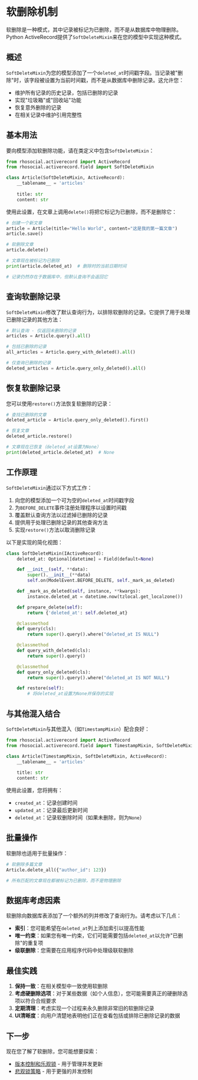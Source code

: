 # 软删除机制

软删除是一种模式，其中记录被标记为已删除，而不是从数据库中物理删除。Python ActiveRecord提供了`SoftDeleteMixin`来在您的模型中实现这种模式。

## 概述

`SoftDeleteMixin`为您的模型添加了一个`deleted_at`时间戳字段。当记录被"删除"时，该字段被设置为当前时间戳，而不是从数据库中删除记录。这允许您：

- 维护所有记录的历史记录，包括已删除的记录
- 实现"垃圾箱"或"回收站"功能
- 恢复意外删除的记录
- 在相关记录中维护引用完整性

## 基本用法

要向模型添加软删除功能，请在类定义中包含`SoftDeleteMixin`：

```python
from rhosocial.activerecord import ActiveRecord
from rhosocial.activerecord.field import SoftDeleteMixin

class Article(SoftDeleteMixin, ActiveRecord):
    __tablename__ = 'articles'
    
    title: str
    content: str
```

使用此设置，在文章上调用`delete()`将把它标记为已删除，而不是删除它：

```python
# 创建一个新文章
article = Article(title="Hello World", content="这是我的第一篇文章")
article.save()

# 软删除文章
article.delete()

# 文章现在被标记为已删除
print(article.deleted_at)  # 删除时的当前日期时间

# 记录仍然存在于数据库中，但默认查询不会返回它
```

## 查询软删除记录

`SoftDeleteMixin`修改了默认查询行为，以排除软删除的记录。它提供了用于处理已删除记录的其他方法：

```python
# 默认查询 - 仅返回未删除的记录
articles = Article.query().all()

# 包括已删除的记录
all_articles = Article.query_with_deleted().all()

# 仅查询已删除的记录
deleted_articles = Article.query_only_deleted().all()
```

## 恢复软删除记录

您可以使用`restore()`方法恢复软删除的记录：

```python
# 查找已删除的文章
deleted_article = Article.query_only_deleted().first()

# 恢复文章
deleted_article.restore()

# 文章现在已恢复（deleted_at设置为None）
print(deleted_article.deleted_at)  # None
```

## 工作原理

`SoftDeleteMixin`通过以下方式工作：

1. 向您的模型添加一个可为空的`deleted_at`时间戳字段
2. 为`BEFORE_DELETE`事件注册处理程序以设置时间戳
3. 覆盖默认查询方法以过滤掉已删除的记录
4. 提供用于处理已删除记录的其他查询方法
5. 实现`restore()`方法以取消删除记录

以下是实现的简化视图：

```python
class SoftDeleteMixin(IActiveRecord):
    deleted_at: Optional[datetime] = Field(default=None)

    def __init__(self, **data):
        super().__init__(**data)
        self.on(ModelEvent.BEFORE_DELETE, self._mark_as_deleted)

    def _mark_as_deleted(self, instance, **kwargs):
        instance.deleted_at = datetime.now(tzlocal.get_localzone())

    def prepare_delete(self):
        return {'deleted_at': self.deleted_at}

    @classmethod
    def query(cls):
        return super().query().where("deleted_at IS NULL")

    @classmethod
    def query_with_deleted(cls):
        return super().query()

    @classmethod
    def query_only_deleted(cls):
        return super().query().where("deleted_at IS NOT NULL")

    def restore(self):
        # 将deleted_at设置为None并保存的实现
```

## 与其他混入结合

`SoftDeleteMixin`与其他混入（如`TimestampMixin`）配合良好：

```python
from rhosocial.activerecord import ActiveRecord
from rhosocial.activerecord.field import TimestampMixin, SoftDeleteMixin

class Article(TimestampMixin, SoftDeleteMixin, ActiveRecord):
    __tablename__ = 'articles'
    
    title: str
    content: str
```

使用此设置，您将拥有：
- `created_at`：记录创建时间
- `updated_at`：记录最后更新时间
- `deleted_at`：记录软删除时间（如果未删除，则为`None`）

## 批量操作

软删除也适用于批量操作：

```python
# 软删除多篇文章
Article.delete_all({"author_id": 123})

# 所有匹配的文章现在都被标记为已删除，而不是物理删除
```

## 数据库考虑因素

软删除向数据库表添加了一个额外的列并修改了查询行为。请考虑以下几点：

- **索引**：您可能希望在`deleted_at`列上添加索引以提高性能
- **唯一约束**：如果您有唯一约束，它们可能需要包括`deleted_at`以允许"已删除"的重复项
- **级联删除**：您需要在应用程序代码中处理级联软删除

## 最佳实践

1. **保持一致**：在相关模型中一致使用软删除
2. **考虑硬删除选项**：对于某些数据（如个人信息），您可能需要真正的硬删除选项以符合合规要求
3. **定期清理**：考虑实现一个过程来永久删除非常旧的软删除记录
4. **UI清晰度**：向用户清楚地表明他们正在查看包括或排除已删除记录的数据

## 下一步

现在您了解了软删除，您可能想要探索：

- [版本控制和乐观锁](version_control_and_optimistic_locking.md) - 用于管理并发更新
- [悲观锁策略](pessimistic_locking_strategies.md) - 用于更强的并发控制